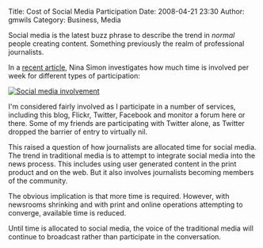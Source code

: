 Title: Cost of Social Media Participation
Date: 2008-04-21 23:30
Author: gmwils
Category: Business, Media

Social media is the latest buzz phrase to describe the trend in *normal*
people creating content. Something previously the realm of professional
journalists.

</p>

In a [recent article][], Nina Simon investigates how much time is
involved per week for different types of participation:

</p>

[![Social media involvement][]][recent article]

</p>

I'm considered fairly involved as I participate in a number of services,
including this blog, Flickr, Twitter, Facebook and monitor a forum here
or there. Some of my friends are participating with Twitter alone, as
Twitter dropped the barrier of entry to virtually nil.

</p>

This raised a question of how journalists are allocated time for social
media. The trend in traditional media is to attempt to integrate social
media into the news process. This includes using user generated content
in the print product and on the web. But it also involves journalists
becoming members of the community.

</p>

The obvious implication is that more time is required. However, with
newsrooms shrinking and with print and online operations attempting to
converge, available time is reduced.

Until time is allocated to social media, the voice of the traditional
media will continue to broadcast rather than participate in the
conversation.

</p>

  [recent article]: http://museumtwo.blogspot.com/2008/04/how-much-time-does-web-20-take.html
  [Social media involvement]: http://img.skitch.com/20080411-e93ugrfq67f63yeimnrui2tkmh.jpg
